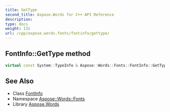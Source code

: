 ```yaml
---
title: GetType
second_title: Aspose.Words for C++ API Reference
description: 
type: docs
weight: 131
url: /cpp/aspose.words.fonts/fontinfo/gettype/
---
```

## FontInfo::GetType method




```cpp
virtual const System::TypeInfo & Aspose::Words::Fonts::FontInfo::GetType() const override
```

## See Also

* Class [FontInfo](../)
* Namespace [Aspose::Words::Fonts](../../)
* Library [Aspose.Words](../../../)
